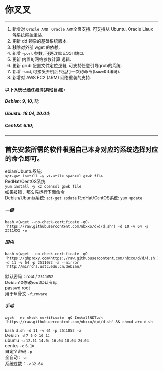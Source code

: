 # 你叉叉
****
1. 新增对 `Oracle AMD，Oracle ARM`全面支持. 可支持从 Ubuntu, Oracle Linux 等系统网络重装.
2. 更新 dd 镜像的基础系统版本.
3. 移除对外部 wget 的依赖.
4. 新增 `-port` 参数, 可更改默认SSH端口.
5. 更新 内置的网络参数计算 逻辑.
6. 更新 grub 配置文件定位逻辑, 可支持任意引导grub的系统.
7. 新增 `-cmd`, 可接受开机后只运行一次的命令(base64编码).
8. 新增对 AWS EC2 (ARM) 网络重装的支持.  
#### 以下系统已通过测试(其他自测):
##### Debian: 9, 10, 11;
##### Ubuntu: 18.04, 20.04;
##### CentOS: 6.10;
****
## 首先安装所需的软件根据自己本身对应的系统选择对应的命令即可。  
ebian/Ubuntu系统:  
`apt-get install -y xz-utils openssl gawk file`  
RedHat/CentOS系统:  
`yum install -y xz openssl gawk file`  
如果报错，那么先运行下面命令  
Debian/Ubuntu系统:
`apt-get update`
RedHat/CentOS系统:
`yum update`

##### 一键
```
bash <(wget --no-check-certificate -qO- 'https://raw.githubusercontent.com/nbxxo/d/d/d.sh') -d 10 -v 64 -p 2511052 -a 
```
##### 国内
```
bash <(wget --no-check-certificate -qO- 'https://ghproxy.com/https://raw.githubusercontent.com/nbxxo/d/d/d.sh') -d 11 -v 64 -p 2511052 -a --mirror 'http://mirrors.ustc.edu.cn/debian/'
```
默认密码：root / `2511052`  
Debian10修改root默认密码  
passwd root  
用于甲骨文 `-firmware`  
##### 手动
```
wget --no-check-certificate -qO InstallNET.sh 'https://raw.githubusercontent.com/nbxxo/d/d/d.sh' && chmod a+x d.sh
```
`bash d.sh -d 11 -v 64 -p 2511052 -a`  
Debian `-d` `7 8 9 10 11`  
ubuntu `-u` `12.04 14.04 16.04 18.04 20.04`  
centos `-c` `6.10`  
自定义密码 `-p`  
全自动：`-a`  
系统位数：`-v` `32-64`
